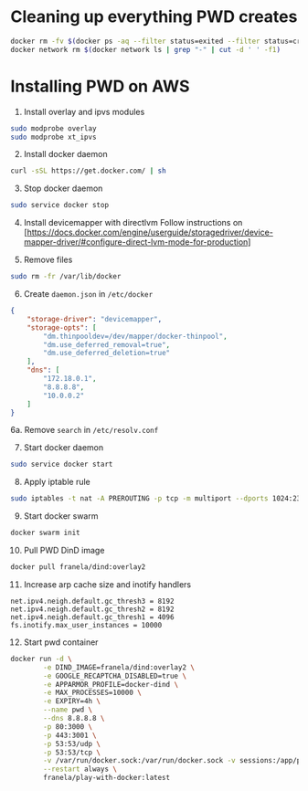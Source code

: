# Cleaning up everything PWD creates

```bash
docker rm -fv $(docker ps -aq --filter status=exited --filter status=created)
docker network rm $(docker network ls | grep "-" | cut -d ' ' -f1)
```

# Installing PWD on AWS

1. Install overlay and ipvs modules
```bash
sudo modprobe overlay
sudo modprobe xt_ipvs
```

2. Install docker daemon
```bash
curl -sSL https://get.docker.com/ | sh
```

3. Stop docker daemon
```bash
sudo service docker stop
```

4. Install devicemapper with directlvm
Follow instructions on [https://docs.docker.com/engine/userguide/storagedriver/device-mapper-driver/#configure-direct-lvm-mode-for-production]

5. Remove files
```bash
sudo rm -fr /var/lib/docker
```

6. Create `daemon.json` in `/etc/docker`
```json
{
    "storage-driver": "devicemapper",
    "storage-opts": [
        "dm.thinpooldev=/dev/mapper/docker-thinpool",
        "dm.use_deferred_removal=true",
        "dm.use_deferred_deletion=true"
    ],
    "dns": [
        "172.18.0.1",
        "8.8.8.8",
        "10.0.0.2"
    ]
}
```

6a. Remove `search` in `/etc/resolv.conf`

7. Start docker daemon
```bash
sudo service docker start
```

8. Apply iptable rule
```bash
sudo iptables -t nat -A PREROUTING -p tcp -m multiport --dports 1024:2376,2378:7945,7947:65535 -j REDIRECT --to-ports 80
```

9. Start docker swarm
```bash
docker swarm init
```

10. Pull PWD DinD image
```bash
docker pull franela/dind:overlay2
```

11. Increase arp cache size and inotify handlers
```
net.ipv4.neigh.default.gc_thresh3 = 8192
net.ipv4.neigh.default.gc_thresh2 = 8192
net.ipv4.neigh.default.gc_thresh1 = 4096
fs.inotify.max_user_instances = 10000
```

12. Start pwd container
```bash
docker run -d \
        -e DIND_IMAGE=franela/dind:overlay2 \
        -e GOOGLE_RECAPTCHA_DISABLED=true \
        -e APPARMOR_PROFILE=docker-dind \
        -e MAX_PROCESSES=10000 \
        -e EXPIRY=4h \
        --name pwd \
        --dns 8.8.8.8 \
        -p 80:3000 \
        -p 443:3001 \
        -p 53:53/udp \
        -p 53:53/tcp \
        -v /var/run/docker.sock:/var/run/docker.sock -v sessions:/app/pwd/ \
        --restart always \
        franela/play-with-docker:latest
```
